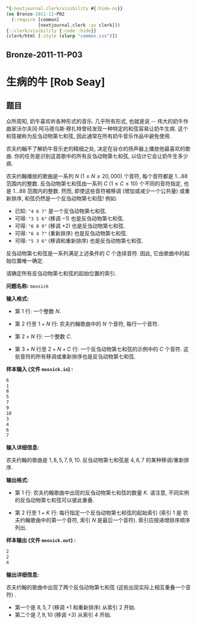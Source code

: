 ```clojure
^{:nextjournal.clerk/visibility #{:hide-ns}}
(ns Bronze-2011-11-P02
  (:require [common]
            [nextjournal.clerk :as clerk]))
{::clerk/visibility {:code :hide}}
(clerk/html [:style (slurp "common.css")])
```

## Bronze-2011-11-P03

# 生病的牛 [Rob Seay]

## 题目

众所周知, 奶牛喜欢听各种形式的音乐. 几乎所有形式, 也就是说 -- 伟大的奶牛作曲家沃尔夫冈·阿马德乌斯·穆扎特曾经发现一种特定的和弦容易让奶牛生病. 这个和弦被称为反刍动物第七和弦, 因此通常在所有奶牛音乐作品中避免使用.

农夫约翰不了解奶牛音乐史的精细之处, 决定在谷仓的扬声器上播放他最喜欢的歌曲. 你的任务是识别这首歌中的所有反刍动物第七和弦, 以估计它会让奶牛生多少病.

农夫约翰播放的歌曲是一系列 $N$ ($1 \le N \le 20,000$) 个音符, 每个音符都是 $1 \ldots 88$ 范围内的整数. 反刍动物第七和弦由一系列 $C$ ($1 \le C \le 10$) 个不同的音符指定, 也是 $1 \ldots 88$ 范围内的整数. 然而, 即使这些音符被移调 (增加或减少一个公共量) 或重新排序, 和弦仍然是一个反刍动物第七和弦! 例如:

- 已知: `"4 6 7"` 是一个反刍动物第七和弦.
- 可得: `"3 5 6"` (移调 $-1$) 也是反刍动物第七和弦.
- 可得: `"6 8 9"` (移调 $+2$) 也是反刍动物第七和弦.
- 可得: `"6 4 7"` (重新排序) 也是反刍动物第七和弦.
- 可得: `"5 3 6"` (移调和重新排序) 也是反刍动物第七和弦.

反刍动物第七和弦是一系列满足上述条件的 $C$ 个连续音符. 因此, 它由歌曲中的起始位置唯一确定.

请确定所有反刍动物第七和弦的起始位置的索引.

**问题名称:** `moosick`

**输入格式:**

- 第 $1$ 行: 一个整数 $N$.

- 第 $2$ 行至 $1+N$ 行: 农夫约翰歌曲中的 $N$ 个音符, 每行一个音符.

- 第 $2+N$ 行: 一个整数 $C$.

- 第 $3+N$ 行至 $2+N+C$ 行: 一个反刍动物第七和弦的示例中的 $C$ 个音符. 这些音符的所有移调或重新排序也是反刍动物第七和弦.

**样本输入 (文件 `moosick.in`) :**

```txt
6
1
8
5
7
9
10
3
4
6
7
```

**输入详细信息:**

农夫约翰的歌曲是 $1,8,5,7,9,10$. 反刍动物第七和弦是 $4,6,7$ 的某种移调/重新排序.

**输出格式:**

- 第 $1$ 行: 农夫约翰歌曲中出现的反刍动物第七和弦的数量 $K$. 请注意, 不同实例的反刍动物第七和弦可以彼此重叠.

- 第 $2$ 行至 $1+K$ 行: 每行指定一个反刍动物第七和弦的起始索引 (索引 $1$ 是 农夫约翰歌曲中的第一个音符, 索引 $N$ 是最后一个音符). 索引应按递增排序顺序列出.

**样本输出 (文件 `moosick.out`) :**

```txt
2
2
4
```

**输出详细信息:**

农夫约翰的歌曲中出现了两个反刍动物第七和弦 (这些出现实际上相互重叠一个音符) .

- 第一个是 $8,5,7$ (移调 $+1$ 和重新排序) 从索引 $2$ 开始.
- 第二个是 $7,9,10$ (移调 $+3$) 从索引 $4$ 开始.
